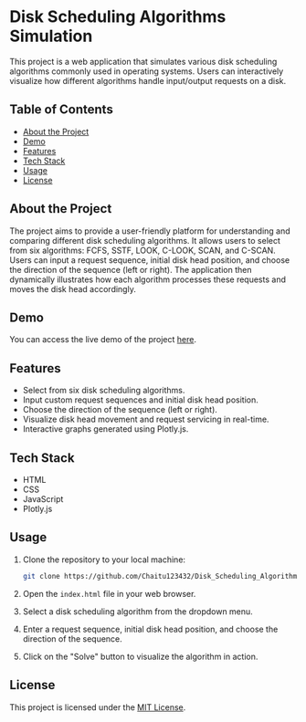 
# Disk Scheduling Algorithms Simulation

This project is a web application that simulates various disk scheduling algorithms commonly used in operating systems. Users can interactively visualize how different algorithms handle input/output requests on a disk.

## Table of Contents

- [About the Project](#about-the-project)
- [Demo](#demo)
- [Features](#features)
- [Tech Stack](#tech-stack)
- [Usage](#usage)
- [License](#license)

## About the Project

The project aims to provide a user-friendly platform for understanding and comparing different disk scheduling algorithms. It allows users to select from six algorithms: FCFS, SSTF, LOOK, C-LOOK, SCAN, and C-SCAN. Users can input a request sequence, initial disk head position, and choose the direction of the sequence (left or right). The application then dynamically illustrates how each algorithm processes these requests and moves the disk head accordingly.

## Demo

You can access the live demo of the project [here](https://chaitu123432.github.io/Disk_Scheduling_Algorithms/).

## Features

- Select from six disk scheduling algorithms.
- Input custom request sequences and initial disk head position.
- Choose the direction of the sequence (left or right).
- Visualize disk head movement and request servicing in real-time.
- Interactive graphs generated using Plotly.js.

## Tech Stack

- HTML
- CSS
- JavaScript
- Plotly.js

## Usage

1. Clone the repository to your local machine:

   ```bash
   git clone https://github.com/Chaitu123432/Disk_Scheduling_Algorithms.git
   ```

2. Open the `index.html` file in your web browser.

3. Select a disk scheduling algorithm from the dropdown menu.

4. Enter a request sequence, initial disk head position, and choose the direction of the sequence.

5. Click on the "Solve" button to visualize the algorithm in action.


## License

This project is licensed under the [MIT License](LICENSE).
